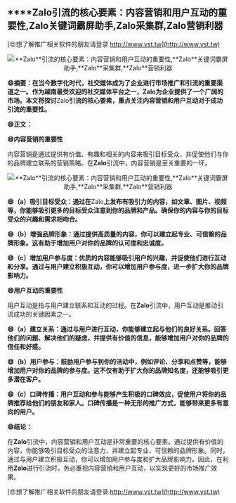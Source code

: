 ## ****Zalo**引流的核心要素：内容营销和用户互动的重要性,**Zalo**关键词霸屏助手,**Zalo**采集群,**Zalo**营销利器**

[😍想了解推广相关软件的朋友请登录 http://www.vst.tw](http://www.vst.tw)

 <center><img src="https://vst.tw/MP4/tuiguang/png/2.png" alt="**Zalo**引流的核心要素：内容营销和用户互动的重要性,**Zalo**关键词霸屏助手,**Zalo**采集群,**Zalo**营销利器"></center>

**😄摘要：在当今数字化时代，社交媒体成为了企业进行市场推广和引流的重要渠道之一。作为越南最受欢迎的社交媒体平台之一，**Zalo**为企业提供了一个广阔的市场。本文将探讨**Zalo**引流的核心要素，重点关注内容营销和用户互动对于成功引流的重要性。**

**😄正文：**

**😄内容营销的重要性**

内容营销是通过提供有价值、有趣和相关的内容来吸引目标受众，并促使他们与你的品牌建立联系的营销策略。在**Zalo**引流中，内容营销是至关重要的一环。

 <center><img src="https://vst.tw/MP4/tuiguang/png/5.png" alt="**Zalo**引流的核心要素：内容营销和用户互动的重要性,**Zalo**关键词霸屏助手,**Zalo**采集群,**Zalo**营销利器"></center>

**😄（a）吸引目标受众：通过在**Zalo**上发布有吸引力的内容，如文章、图片、视频等，你能够吸引更多的目标受众注意到你的品牌和产品。确保你的内容与你的目标受众的兴趣和需求相吻合。**

**😄（b）增强品牌形象：通过提供高质量的内容，你可以建立起专业、可信赖的品牌形象。这有助于增加用户对你的品牌的认可度和忠诚度。**

**😄（c）增加用户参与度：优质的内容能够吸引用户的兴趣，并促使他们进行互动和分享。通过与用户建立积极互动，你可以增加用户参与度，进一步扩大你的品牌影响力。**

**😄用户互动的重要性**

用户互动是指与用户建立联系和互动的过程。在**Zalo**引流中，用户互动是推动引流成功的关键因素之一。

**😄（a）建立关系：通过与用户进行互动，你能够建立起与他们的良好关系。回答他们的问题、解决他们的疑虑，并提供有价值的信息，能够增加用户对你的品牌的信任和好感。**

**😄（b）用户参与：鼓励用户参与到你的活动中，例如评论、分享和点赞等，能够增加用户对你的品牌的参与度。这不仅有助于扩大你的品牌知名度，还能够吸引更多潜在客户。**

**😄（c）口碑传播：用户互动和参与能够产生积极的口碑效应，促使用户将你的品牌推荐给他们的朋友和家人。口碑传播是一种无形的推广方式，能够带来更多有意向的用户。**

**😄结论：**

在**Zalo**引流中，内容营销和用户互动是非常重要的核心要素。通过提供有价值的内容，你能够吸引目标受众的注意力，并建立起专业、可信赖的品牌形象。同时，通过与用户建立积极互动，你可以增加用户参与度和扩大品牌影响力。因此，在利用**Zalo**进行引流时，务必重视内容营销和用户互动，以实现更好的市场推广效果。

[😍想了解推广相关软件的朋友请登录 http://www.vst.tw](http://www.vst.tw)



